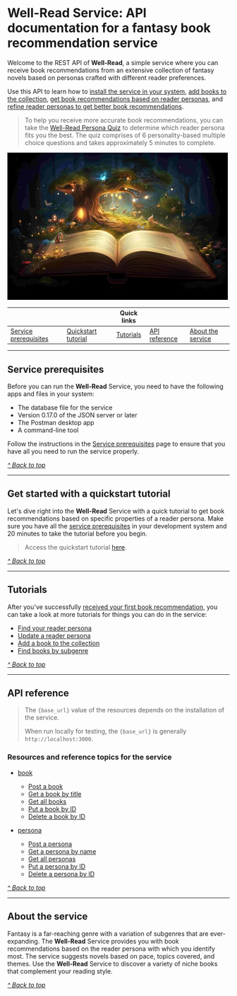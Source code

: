 # Well-Read Service: API documentation for a fantasy book recommendation service

Welcome to the REST API of **Well-Read**, a simple service where you can receive book recommendations from an extensive collection of fantasy novels based on personas crafted with different reader preferences.

Use this API to learn how to [install the service in your system](service-prerequisites.md), [add books to the collection](./tutorials/add-a-book-to-the-collection.md), [get book recommendations based on reader personas](quickstart-tutorial.md), and [refine reader personas to get better book recommendations](./tutorials/update-a-reader-persona.md).

>To help you receive more accurate book recommendations, you can take the [Well-Read Persona Quiz](https://form.typeform.com/to/ooSs9696) to determine which reader persona fits you the best.
>The quiz comprises of 6 personality-based multiple choice questions and takes approximately 5 minutes to complete.

![Image of an open book that reveals a lush forest in a fantasy world](landingpage.jpg)

|                                 |                                    |     **Quick links**     |                                 |                                         |
|---------------------------------|------------------------------------|:-----------------------:|---------------------------------|-----------------------------------------|
| [Service prerequisites](#service-prerequisites) | [Quickstart tutorial](#get-started-with-a-quickstart-tutorial) | [Tutorials](#tutorials) | [API reference](#api-reference) | [About the service](#about-the-service) |

---

## Service prerequisites

Before you can run the **Well-Read** Service, you need to have the following apps and files in your system:

* The database file for the service
* Version 0.17.0 of the JSON server or later
* The Postman desktop app
* A command-line tool

Follow the instructions in the [Service prerequisites](service-prerequisites.md) page to ensure that you have all you need to run the service properly.

[_^ Back to top_](#well-read-service-api-documentation-for-a-fantasy-book-recommendation-service)

---

## Get started with a quickstart tutorial

Let's dive right into the **Well-Read** Service with a quick tutorial to get book recommendations based on specific properties of a reader persona.
Make sure you have all the [service prerequisites](service-prerequisites.md) in your development system and 20 minutes to take the tutorial before you begin.

> Access the quickstart tutorial [here](quickstart-tutorial.md).

[_^ Back to top_](#well-read-service-api-documentation-for-a-fantasy-book-recommendation-service)

---

## Tutorials

After you've successfully [received your first book recommendation](quickstart-tutorial.md), you can take a look at more tutorials for things you can do in the service:

* [Find your reader persona](./tutorials/find-your-reader-persona.md)
* [Update a reader persona](./tutorials/update-a-reader-persona.md)
* [Add a book to the collection](./tutorials/add-a-book-to-the-collection.md)
* [Find books by subgenre](./tutorials/find-books-by-subgenre.md)

[_^ Back to top_](#well-read-service-api-documentation-for-a-fantasy-book-recommendation-service)

---

## API reference

> The `{base_url}` value of the resources depends on the installation of the service.
>
> When run locally for testing, the `{base_url}` is generally `http://localhost:3000`.

### Resources and reference topics for the service

* [book](api/book.md)
    * [Post a book](api/books-post-a-book.md)
    * [Get a book by title](api/books-get-a-book-by-title.md)
    * [Get all books](api/books-get-all-books.md)
    * [Put a book by ID](api/books-put-a-book-by-id.md)
    * [Delete a book by ID](api/books-delete-a-book-by-id.md)

* [persona](api/persona.md)
    * [Post a persona](api/personas-post-a-persona.md)
    * [Get a persona by name](api/personas-get-a-persona-by-name.md)
    * [Get all personas](api/personas-get-all-personas.md)
    * [Put a persona by ID](api/personas-put-a-persona-by-id.md)
    * [Delete a persona by ID](api/personas-delete-a-persona-by-id.md)

[_^ Back to top_](#well-read-service-api-documentation-for-a-fantasy-book-recommendation-service)

---

## About the service

Fantasy is a far-reaching genre with a variation of subgenres that are ever-expanding.
The **Well-Read** Service provides you with book recommendations based on the reader persona with which you identify most.
The service suggests novels based on pace, topics covered, and themes.
Use the **Well-Read** Service to discover a variety of niche books that complement your reading style.

[_^ Back to top_](#well-read-service-api-documentation-for-a-fantasy-book-recommendation-service)
